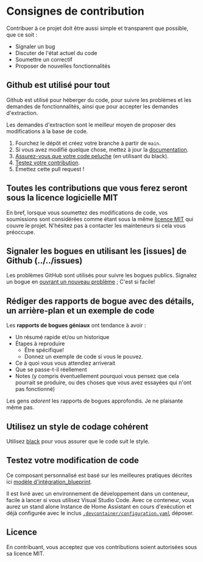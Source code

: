 # Consignes de contribution

Contribuer à ce projet doit être aussi simple et transparent que possible, que ce soit :

- Signaler un bug
- Discuter de l'état actuel du code
- Soumettre un correctif
- Proposer de nouvelles fonctionnalités

## Github est utilisé pour tout

Github est utilisé pour héberger du code, pour suivre les problèmes et les demandes de fonctionnalités, ainsi que pour accepter les demandes d'extraction.

Les demandes d'extraction sont le meilleur moyen de proposer des modifications à la base de code.

1. Fourchez le dépôt et créez votre branche à partir de `main`.
2. Si vous avez modifié quelque chose, mettez à jour la [documentation](/documentation/).
3. [Assurez-vous que votre code peluche](#utilisez-un-style-de-codage-cohérent) (en utilisant du black).
4. [Testez votre contribution](#testez-votre-modification-de-code).
5. Émettez cette pull request !

## Toutes les contributions que vous ferez seront sous la licence logicielle MIT

En bref, lorsque vous soumettez des modifications de code, vos soumissions sont considérées comme étant sous la même [licence MIT](http://choosealicense.com/licenses/mit/) qui couvre le projet. N'hésitez pas à contacter les mainteneurs si cela vous préoccupe.

## Signaler les bogues en utilisant les [issues] de Github (../../issues)

Les problèmes GitHub sont utilisés pour suivre les bogues publics.
Signalez un bogue en [ouvrant un nouveau problème](../../issues/new/choose) ; C'est si facile!

## Rédiger des rapports de bogue avec des détails, un arrière-plan et un exemple de code

Les **rapports de bogues géniaux** ont tendance à avoir :

- Un résumé rapide et/ou un historique
- Étapes à reproduire
   - Être spécifique!
   - Donnez un exemple de code si vous le pouvez.
- Ce à quoi vous vous attendiez arriverait
- Que se passe-t-il réellement
- Notes (y compris éventuellement pourquoi vous pensez que cela pourrait se produire, ou des choses que vous avez essayées qui n'ont pas fonctionné)

Les gens *adorent* les rapports de bogues approfondis. Je ne plaisante même pas.

## Utilisez un style de codage cohérent

Utilisez [black](https://github.com/ambv/black) pour vous assurer que le code suit le style.

## Testez votre modification de code

Ce composant personnalisé est basé sur les meilleures pratiques décrites ici [modèle d'intégration_blueprint](https://github.com/custom-components/integration_blueprint).

Il est livré avec un environnement de développement dans un conteneur, facile à lancer
si vous utilisez Visual Studio Code. Avec ce conteneur, vous aurez un stand alone
Instance de Home Assistant en cours d'exécution et déjà configurée avec le inclus
[`.devcontainer/configuration.yaml`](./.devcontainer/configuration.yaml)
déposer.

## Licence

En contribuant, vous acceptez que vos contributions soient autorisées sous sa licence MIT.